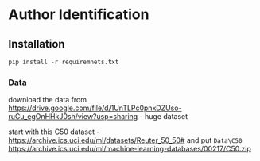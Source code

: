 # Author Identification

## Installation

```python
pip install -r requiremnets.txt
```

### Data

download the data from https://drive.google.com/file/d/1UnTLPc0pnxDZUso-ruCu_egOnHHkJ0sh/view?usp=sharing - huge dataset



start with this C50 dataset - https://archive.ics.uci.edu/ml/datasets/Reuter_50_50# and put `Data\C50` https://archive.ics.uci.edu/ml/machine-learning-databases/00217/C50.zip